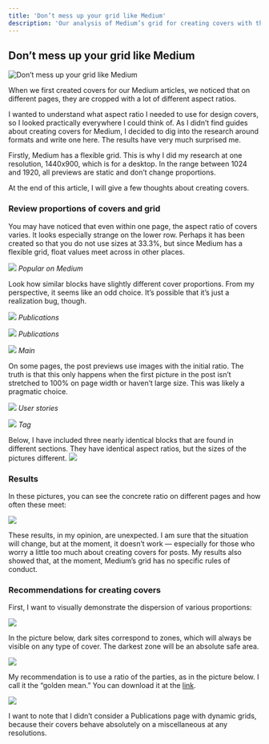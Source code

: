 ```yaml
---
title: 'Don’t mess up your grid like Medium'
description: 'Our analysis of Medium’s grid for creating covers with the right ratio uncovered shocking results.'
---
```


## Don’t mess up your grid like Medium

![Don’t mess up your grid like Medium](ogimage.png)

When we first created covers for our Medium articles, we noticed that on different pages, they are cropped with a lot of different aspect ratios.

I wanted to understand what aspect ratio I needed to use for design covers, so I looked practically everywhere I could think of. As I didn’t find guides about creating covers for Medium, I decided to dig into the research around formats and write one here. The results have very much surprised me.

Firstly, Medium has a flexible grid. This is why I did my research at one resolution, 1440x900, which is for a desktop. In the range between 1024 and 1920, all previews are static and don’t change proportions.

At the end of this article, I will give a few thoughts about creating covers.

### Review proportions of covers and grid

You may have noticed that even within one page, the aspect ratio of covers varies. It looks especially strange on the lower row. Perhaps it has been created so that you do not use sizes at 33.3%, but since Medium has a flexible grid, float values meet across in other places.

![ ](medium1.png)
_Popular on Medium_

Look how similar blocks have slightly different cover proportions. From my perspective, it seems like an odd choice. It’s possible that it’s just a realization bug, though.

![ ](medium2.png)
_Publications_

![ ](medium3.png)
_Publications_

![ ](medium4.png)
_Main_

On some pages, the post previews use images with the initial ratio. The truth is that this only happens when the first picture in the post isn’t stretched to 100% on page width or haven’t large size. This was likely a pragmatic choice.

![ ](medium5.png)
_User stories_

![ ](medium6.png)
_Tag_

Below, I have included three nearly identical blocks that are found in different sections. They have identical aspect ratios, but the sizes of the pictures different.
![ ](medium7.png)

### Results

In these pictures, you can see the concrete ratio on different pages and how often these meet:

![ ](medium8.png)

These results, in my opinion, are unexpected. I am sure that the situation will change, but at the moment, it doesn’t work — especially for those who worry a little too much about creating covers for posts. My results also showed that, at the moment, Medium’s grid has no specific rules of conduct.

### Recommendations for creating covers

First, I want to visually demonstrate the dispersion of various proportions:

![ ](medium9.png)

In the picture below, dark sites correspond to zones, which will always be visible on any type of cover. The darkest zone will be an absolute safe area.

![ ](medium10.png)

My recommendation is to use a ratio of the parties, as in the picture below. I call it the “golden mean.” You can download it at the [link](https://drive.google.com/file/d/0B93jtUDUrZxiekxHakxwOGZOS2s/view?usp=sharing).

![ ](medium11.png)

I want to note that I didn’t consider a Publications page with dynamic grids, because their covers behave absolutely on a miscellaneous at any resolutions.
